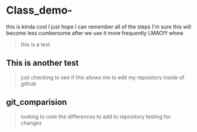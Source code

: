 # Class_demo-

this is kinda cool
I just hope I can remember all of the steps
I'm sure this will become less cumbersome after we use it more frequently
LMAO!!!
whew

> this is a test

## This is another test

> just checking to see if this allows me to edit my repository inside of github

## git_comparision

> looking to note the differences to add to repository
> testing for changes
